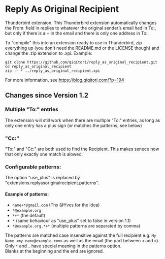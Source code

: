 # Reply As Original Recipient

Thunderbird extension. This Thunderbird extension automatically changes the From: field in replies to whatever the original sender’s email had in To:, but only if there is a + in the email and there is only one address in To:.

To "compile" this into an extension ready to use in Thunderbird, zip everything up (you don't need the README.md or the LICENSE though) and change the .zip extension to .xpi.
Example:
```
git clone https://github.com/qiqitori/reply_as_original_recipient.git
cd reply_as_original_recipient
zip -r * ../reply_as_original_recipient.xpi
```

For more information, see https://blog.qiqitori.com/?p=194


## Changes since Version 1.2

### Multiple "To:" entries
The extension will still work when there are multiple "To:" entries, as long as only one entry has a plus sign (or matches the patterns, see below)

### "Cc:"
"To:" and "Cc:" are both used to find the Recipient. This makes senece now that only exactly one match is alowed.

### Configurable patterns:
The option "use_plus" is replaced by "extensions.replyasoriginalrecipient.patterns".

#### Example of patterns:
- `name+*@gmail.com` (Thx @Yves for the idea)
- `*@example.org`
- `*+*` (the default)
- `*` (same behaviour as "use_plus" set to false in version 1.1)
- `*@example.org,*+*` (multiple patterns are separated by comma)

The patterns are matched case insensitive against the full recipient e.g. `My Name <my.name@example.com>` as well as the email (the part between `<` and `>`).  
Only `*` and `,` have special meaning in the patterns option.  
Blanks at the beginning and the end are ignored.
